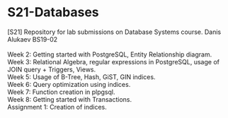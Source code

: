 # S21-Databases
[S21] Repository for lab submissions on Database Systems course. Danis Alukaev BS19-02 \
\
Week 2: Getting started with PostgreSQL, Entity Relationship diagram. \
Week 3: Relational Algebra, regular expressions in PostgreSQL, usage of JOIN query + Triggers, Views. \
Week 5: Usage of B-Tree, Hash, GiST, GIN indices. \
Week 6: Query optimization using indices. \
Week 7: Function creation in plpgsql. \
Week 8: Getting started with Transactions. \
Assignment 1: Creation of indices.
